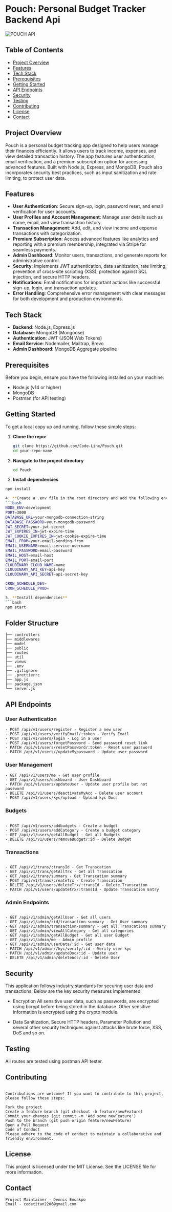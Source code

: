 # Pouch: Personal Budget Tracker Backend Api

![POUCH API](https://img.shields.io/badge/Node.js-Express.js-brightgreen)

## Table of Contents

- [Project Overview](#project-overview)
- [Features](#features)
- [Tech Stack](#tech-stack)
- [Prerequisites](#prerequisites)
- [Getting Started](#getting-started)
- [API Endpoints](#api-endpoints)
- [Security](#security)
- [Testing](#testing)
- [Contributing](#contributing)
- [License](#license)
- [Contact](#contact)

## Project Overview

Pouch is a personal budget tracking app designed to help users manage their finances efficiently. It allows users to track income, expenses, and view detailed transaction history. The app features user authentication, email verification, and a premium subscription option for accessing advanced features. Built with Node.js, Express, and MongoDB, Pouch also incorporates security best practices, such as input sanitization and rate limiting, to protect user data.

## Features

- **User Authentication**: Secure sign-up, login, password reset, and email verification for user accounts.
- **User Profiles and Account Management**: Manage user details such as name, email, and view transaction history.
- **Transaction Management**: Add, edit, and view income and expense transactions with categorization.
- **Premium Subscription**: Access advanced features like analytics and reporting with a premium membership, integrated via Stripe for seamless payments.
- **Admin Dashboard**: Monitor users, transactions, and generate reports for administrative control.
- **Security**: Implements JWT authentication, data sanitization, rate limiting, prevention of cross-site scripting (XSS), protection against SQL injection, and secure HTTP headers.
- **Notifications**: Email notifications for important actions like successful sign-up, login, and transaction updates.
- **Error Handling**: Comprehensive error management with clear messages for both development and production environments.

## Tech Stack

- **Backend**: Node.js, Express.js
- **Database**: MongoDB (Mongoose)
- **Authentication**: JWT (JSON Web Tokens)
- **Email Service**: Nodemailer, Mailtrap, Brevo
- **Admin Dashboard**: MongoDB Aggregate pipeline

## Prerequisites

Before you begin, ensure you have the following installed on your machine:

- Node.js (v14 or higher)
- MongoDB
- Postman (for API testing)

## Getting Started

To get a local copy up and running, follow these simple steps:

1. **Clone the repo:**

   ```bash
   git clone https://github.com/Code-Linx/Pouch.git
   cd your-repo-name

   ```

2. **Navigate to the project directory**

   ```bash
   cd Pouch

   ```

3. **Install dependencies**

````bash
npm install

4. **Create a .env file in the root directory and add the following environment variables**
```bash
NODE_ENV=development
PORT=3000
DATABASE_URL=your-mongodb-connection-string
DATABASE_PASSWORD=your-mongodb-password
JWT_SECRET=your-jwt-secret
JWT_EXPIRES_IN=jwt-expire-time
JWT_COOKIE_EXPIRES_IN=jwt-cookie-expire-time
EMAIL_FROM=your-email-sending-from
EMAIL_USERNAME=email-service-username
EMAIL_PASSWORD=email-password
EMAIL_HOST=email-host
EMAIL_PORT=email-port
CLOUDINARY_CLOUD_NAME=name
CLOUDINARY_API_KEY=api-key
CLOUDINARY_API_SECRET=api-secret-key

CRON_SCHEDULE_DEV=
CRON_SCHEDULE_PROD=

5. **Install dependencies**
```bash
npm start
````

## Folder Structure

```
├── controllers
├── middlewares
├── model
├── public
├── routes
├── util
├── views
├── .env
├── .gitignore
├── .prettierrc
├── app.js
├── package.json
└── server.js
```

## API Endpoints

### User Authentication

```
- POST /api/v1/users/register - Register a new user
- POST /api/v1/users/verifyEmail/:token - Verify Email
- POST /api/v1/users/login - Log in a user
- POST /api/v1/users/forgetPassword - Send password reset link
- PATCH /api/v1/users/resetPassword/:token - Reset user password
- PATCH /api/v1/users//updateMypassword - Update user password
```

### User Management

```
- GET /api/v1/users/me - Get user profile
- GET /api/v1/users/dashboard - User Dashboard
- PATCH /api/v1/users/updateUser - Update user profile but not password
- DELETE /api/v1/users/deactivateMyAcc - Delete user account
- POST /api/v1/users/kyc/upload - Upload kyc Docs
```

### Budgets

```

- POST /api/v1/users/addbudgets - Create a budget
- POST /api/v1/users/addCategory - Create a budget category
- GET /api/v1/users/getAllBudget - Get all Budgets
- DELETE /api/v1/users/removeBudget/:id - Delete Budget

```

### Transactions

```

- GET /api/v1/trans/:transId - Get Transcation
- GET /api/v1/trans/getAllTrx - Get all Transcation
- GET /api/v1/trans/summary - Get Transcation summary
- POST /api/v1/trans/createTrx - Create Transcation
- DELETE /api/v1/users/deleteTrx/:transId - Delete Transcation
- PATCH /api/v1/users/updatetrx/:transId - Update Transcation Entry
```

### Admin Endpoints

```

- GET /api/v1/admin/getAllUser - Get all users
- GET /api/v1/admin/:id/transaction-summary - Get User summary
- GET /api/v1/admin/transaction-summary - Get all Transcations summary
- GET /api/v1/admin/viewAllCategory - Get all categories
- GET /api/v1/admin/getAllBudget - Get all user Budget
- GET /api/v1/admin/me - Admin profile
- GET /api/v1/admin/userData/:id - Get user data
- PATCH /api/v1/admin//kyc/verify/:id - Verify user kyc
- PATCH /api/v1/admin/updateDoc/:id - Update user
- DELETE /api/v1/admin/deleteAcc/:id - Delete User

```

## Security

This application follows industry standards for securing user data and transactions. Below are the key security measures implemented:

- Encryption
  All sensitive user data, such as passwords, are encrypted using bcrypt before being stored in the database. Other sensitive information is encrypted using the crypto module.

- Data Sanitization, Secure HTTP headers, Parameter Pollution and several other security techniques against attacks like brute force, XSS, DoS and so on.

## Testing

All routes are tested using postman API tester.

## Contributing

```

Contributions are welcome! If you want to contribute to this project, please follow these steps:

Fork the project
Create a feature branch (git checkout -b feature/newFeature)
Commit your changes (git commit -m 'Add some newFeature')
Push to the branch (git push origin feature/newFeature)
Open a Pull Request
Code of Conduct
Please adhere to the code of conduct to maintain a collaborative and friendly environment.
```

## License

This project is licensed under the MIT License. See the LICENSE file for more information.

## Contact

```
Project Maintainer - Dennis Enoakpo
Email - codetitan2206@gmail.com
```
